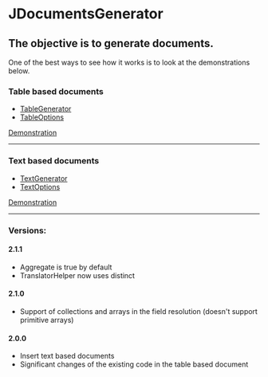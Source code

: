 JDocumentsGenerator
=======
The objective is to generate documents.
-----------

One of the best ways to see how it works is to look at the demonstrations below.

### Table based documents
- [TableGenerator](https://github.com/DecioAmador/JDocumentsGenerator/blob/master/src/main/java/com/github/decioamador/jdocsgen/table/TableGenerator.java)
- [TableOptions](https://github.com/DecioAmador/JDocumentsGenerator/blob/master/src/main/java/com/github/decioamador/jdocsgen/table/TableOptions.java)

[Demonstration](https://github.com/DecioAmador/JDocumentsGenerator/blob/master/src/test/java/com/github/decioamador/jdocsgen/table/TableGeneratorDemo.java)

---

### Text based documents
- [TextGenerator](https://github.com/DecioAmador/JDocumentsGenerator/blob/master/src/main/java/com/github/decioamador/jdocsgen/text/TextGenerator.java)
- [TextOptions](https://github.com/DecioAmador/JDocumentsGenerator/blob/master/src/main/java/com/github/decioamador/jdocsgen/text/TextOptions.java)

[Demonstration](https://github.com/DecioAmador/JDocumentsGenerator/blob/master/src/test/java/com/github/decioamador/jdocsgen/text/TextGeneratorDemo.java)

---

### Versions:

#### 2.1.1
 - Aggregate is true by default
 - TranslatorHelper now uses distinct

#### 2.1.0
 - Support of collections and arrays in the field resolution (doesn't support primitive arrays)

#### 2.0.0
 - Insert text based documents
 - Significant changes of the existing code in the table based document
   